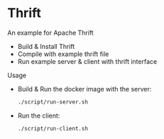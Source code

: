 # Thrift

An example for Apache Thrift

  - Build & Install Thrift
  - Compile with example thrift file
  - Run example server & client with thrift interface

Usage

  - Build & Run the docker image with the server:
    ```sh
    ./script/run-server.sh
    ```
  - Run the client:
    ```sh
    ./script/run-client.sh
    ```
